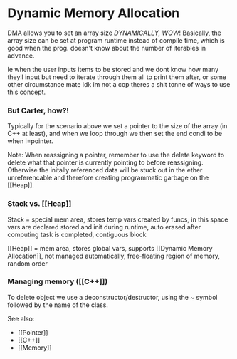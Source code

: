 # Dynamic Memory Allocation

DMA allows you to set an array size *DYNAMICALLY, WOW*! Basically, the array size can be set at program runtime instead of compile time, which is good when the prog. doesn't know about the number of iterables in advance. 

Ie when the user inputs items to be stored and we dont know how many theyll input but need to iterate through them all to print them after, or some other circumstance mate idk im not a cop theres a shit tonne of ways to use this concept.

### But Carter, how?!

Typically for the scenario above we set a pointer to the size of the array (in C++ at least), and when we loop through we then set the end condi to be when i=pointer.

Note: When reassigning a pointer, remember to use the delete keyword to delete what that pointer is currently pointing to before reassigning. Otherwise the initally referenced data will be stuck out in the ether unreferencable and therefore creating programmatic garbage on the [[Heap]].

### Stack vs. [[Heap]]

Stack = special mem area, stores temp vars created by funcs, in this space vars are declared stored and init during runtime, auto erased after computing task is completed, contiguous block

[[Heap]] = mem area, stores global vars, supports [[Dynamic Memory Allocation]], not managed automatically, free-floating region of memory, random order

### Managing memory ([[C++]])

To delete object we use a deconstructor/destructor, using the ~ symbol followed by the name of the class.

See also:
- [[Pointer]]
- [[C++]]
- [[Memory]]
